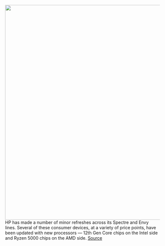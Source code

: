 <img src='https://cdn.vox-cdn.com/thumbor/gMRJJWUSbNWN4xv9s1baf8qQK1k=/0x0:1650x1403/1200x800/filters:focal(693x570:957x834)/cdn.vox-cdn.com/uploads/chorus_image/image/70886855/HP_Envy_x360_15.6_image_10.0.jpg' width='700px' /><br/>
HP has made a number of minor refreshes across its Spectre and Envy lines. Several of these consumer devices, at a variety of price points, have been updated with new processors — 12th Gen Core chips on the Intel side and Ryzen 5000 chips on the AMD side.
<a href='https://www.theverge.com/2022/5/19/23125915/hp-spectre-x360-16-intel-arc-gpu-15-envy-17'> Source <a/>